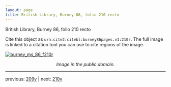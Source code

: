 ```yaml
---
layout: page
title: British Library, Burney 86, folio 210 recto
---
```


British Library, Burney 86, folio 210 recto

Cite this object as `urn:cite2:citebl:burney86pages.v1:210r`.  The full image is linked to a citation tool you can use to cite regions of the image.

[![burney_ms_86_f210r](http://www.homermultitext.org/iipsrv?IIIF=/project/homer/pyramidal/deepzoom/citebl/burney86imgs/v1/burney_ms_86_f210r.tif/full/800,/0/default.jpg)](http://www.homermultitext.org/ict2/?urn=urn:cite2:citebl:burney86imgs.v1:burney_ms_86_f210r) 

<p style="text-align: center; font-style: italic;">Image in the public domain.</p>

---

previous: [209v](../209v/) | next: [210v](../210v/)